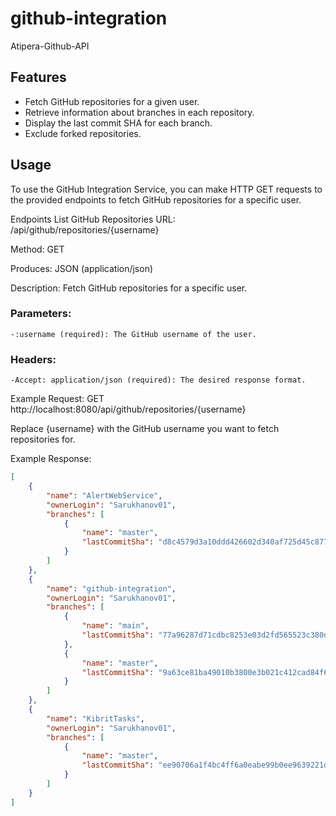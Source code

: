 # github-integration
Atipera-Github-API


## Features

- Fetch GitHub repositories for a given user.
- Retrieve information about branches in each repository.
- Display the last commit SHA for each branch.
- Exclude forked repositories.


## Usage
To use the GitHub Integration Service, you can make HTTP GET requests to the provided endpoints to fetch GitHub repositories for a specific user.

Endpoints
List GitHub Repositories
URL: /api/github/repositories/{username}

Method: GET

Produces: JSON (application/json)

Description: Fetch GitHub repositories for a specific user.

### Parameters:

`-:username (required): The GitHub username of the user.`

### Headers:

`-Accept: application/json (required): The desired response format.`

Example Request:
GET http://localhost:8080/api/github/repositories/{username}

Replace {username} with the GitHub username you want to fetch repositories for.

Example Response:

```json
[
    {
        "name": "AlertWebService",
        "ownerLogin": "Sarukhanov01",
        "branches": [
            {
                "name": "master",
                "lastCommitSha": "d8c4579d3a10ddd426602d340af725d45c877699"
            }
        ]
    },
    {
        "name": "github-integration",
        "ownerLogin": "Sarukhanov01",
        "branches": [
            {
                "name": "main",
                "lastCommitSha": "77a96287d71cdbc8253e03d2fd565523c380d438"
            },
            {
                "name": "master",
                "lastCommitSha": "9a63ce81ba49010b3800e3b021c412cad84f6fc8"
            }
        ]
    },
    {
        "name": "KibritTasks",
        "ownerLogin": "Sarukhanov01",
        "branches": [
            {
                "name": "master",
                "lastCommitSha": "ee90706a1f4bc4ff6a0eabe99b0ee9639221dc3f"
            }
        ]
    }
]

```
